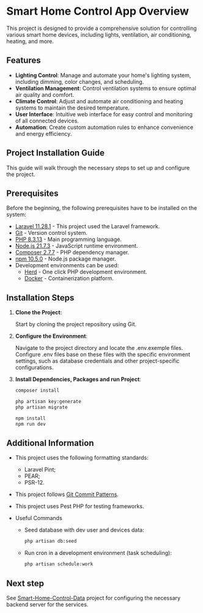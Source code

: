 # Smart Home Control App Overview

This project is designed to provide a comprehensive solution for controlling various smart home devices,
including lights, ventilation, air conditioning, heating, and more.

## Features 
- **Lighting Control**: Manage and automate your home's lighting system, including dimming, color changes, and scheduling. 
- **Ventilation Management**: Control ventilation systems to ensure optimal air quality and comfort.
- **Climate Control**: Adjust and automate air conditioning and heating systems to maintain the desired temperature.
- **User Interface**: Intuitive web interface for easy control and monitoring of all connected devices.
- **Automation**: Create custom automation rules to enhance convenience and energy efficiency.

## Project Installation Guide

This guide will walk through the necessary steps to set up and configure the project.

## Prerequisites

Before the beginning, the following prerequisites have to be installed on the system:

- [Laravel 11.28.1](https://laravel.com/) - This project used the Laravel framework.
- [Git](https://git-scm.com/) - Version control system.
- [PHP 8.3.13](https://www.php.net/) - Main programming language.
- [Node.js 21.7.3](https://nodejs.org/) - JavaScript runtime environment.
- [Composer 2.7.7](https://getcomposer.org/) - PHP dependency manager.
- [npm 10.5.0](https://www.npmjs.com/) - Node.js package manager.
- Development environments can be used:
    - [Herd](https://herd.laravel.com/) - One click PHP development environment.
    - [Docker](https://www.docker.com/) - Containerization platform.

## Installation Steps

1. **Clone the Project**:

   Start by cloning the project repository using Git.

2. **Configure the Environment**:

   Navigate to the project directory and locate the .env.exemple files.
   Configure .env files base on these files with the specific environment settings,
   such as database credentials and other project-specific configurations.

3. **Install Dependencies, Packages and run Project**:

    ```bash
    composer install
    ```
    ```bash
    php artisan key:generate
    php artisan migrate
    ```
    ```bash
    npm install
    npm run dev
    ```

## Additional Information
- This project uses the following formatting standards:
   - Laravel Pint;
   - PEAR;
   - PSR-12.

- This project follows [Git Commit Patterns](https://dev.to/hornet_daemon/git-commit-patterns-5dm7).

- This project uses Pest PHP for testing frameworks.

- Useful Commands
  - Seed database with dev user and devices data:
    ```bash
    php artisan db:seed
    ```
  - Run cron in a development environment (task scheduling):
    ```bash
    php artisan schedule:work
    ```
## Next step
See [Smart-Home-Control-Data](https://github.com/StevenFV/smart-home-control-data) project
for configuring the necessary backend server for the services.
